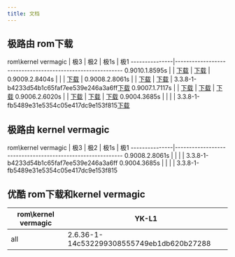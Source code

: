 ```yaml
---
title: 文档
---
```


## 极路由 rom下载
rom\kernel vermagic            | 极3 | 极2 | 极1s | 极1
---------------|-----------------------------------------------------------
0.9010.1.8595s | | [下载](http://ur.ikcd.net/HC5761-sysupgrade-20150319-21e48669.bin) | [下载](http://ur.ikcd.net/HC5661-sysupgrade-20150318-3216a3ec.bin) |
0.9009.2.8404s | | | [下载](http://ur.ikcd.net/HC5661-sysupgrade-20150129-318a796b.bin) |
0.9008.2.8061s | | [下载](http://ur.ikcd.net/HC5761-sysupgrade-20141231-48642891.bin) | [下载](http://ur.ikcd.net/HC5661-sysupgrade-20141231-805e39dd.bin) | 3.3.8-1-b4233d54b1c65faf7ee539e246a3a6ff[下载](http://ur.ikcd.net/tw150v1-sysupgrade-20141231-4322bdfe.bin)
0.9007.1.7117s | | [下载](http://ur.ikcd.net/HC5761-sysupgrade-20141105-18eea212.bin) | [下载](http://ur.ikcd.net/HC5661-sysupgrade-20141105-3abb3bf3.bin) | [下载](http://ur.ikcd.net/tw150v1-sysupgrade-20141105-5810b4fb.bin)
0.9006.2.6020s | | [下载](http://ur.ikcd.net/HC5761-sysupgrade-20140911-3d5f030b.bin) | [下载](http://ur.ikcd.net/HC5661-sysupgrade-20140911-95d8bc22.bin) | [下载](http://ur.ikcd.net/tw150v1-sysupgrade-20140911-c275a9e6.bin)
0.9004.3685s   | | | | 3.3.8-1-fb5489e31e5354c05e417dc9e153f815[下载](http://ur.ikcd.net/tw150v1-sysupgrade-2014060901.bin)

## 极路由 kernel vermagic
rom\kernel vermagic            | 极3 | 极2 | 极1s | 极1
---------------|-----------------------------------------------------------
0.9008.2.8061s | | | | 3.3.8-1-b4233d54b1c65faf7ee539e246a3a6ff
0.9004.3685s   | | | | 3.3.8-1-fb5489e31e5354c05e417dc9e153f815

## 优酷 rom下载和kernel vermagic
rom\kernel vermagic            | YK-L1
---------------|-----------------------------------------------------------
all            | 2.6.36-1-14c532299308555749eb1db620b27288
